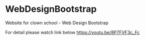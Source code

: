 # WebDesignBootstrap
Website for clown school - Web Design Bootstrap

For detail please watch link below
https://youtu.be/8P7FVF3c_Fc
